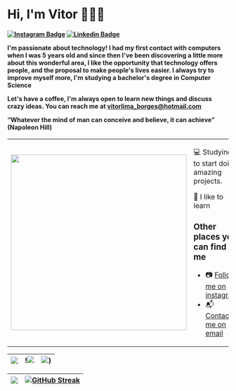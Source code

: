 # Hi, I'm Vitor 👨🏻‍💻

<h4 align="left">

[![Instagram Badge](https://img.shields.io/badge/Instagram-E4405F?style=for-the-badge&logo=instagram&logoColor=white)](https://instagram.com/vitor_limaborges)
[![Linkedin Badge](https://img.shields.io/badge/-Linkedin-blue?style=for-the-badge&logo=Linkedin&logoColor=white&link=https://github.com/VitorLimaBorges)](https://www.linkedin.com/in/vitor-lima-85719b197/)

I'm passionate about technology! I had my first contact with computers when I was 5 years old and since then I've been discovering a little more about this wonderful area, I like the opportunity that technology offers people, and the proposal to make people's lives easier. 
I always try to improve myself more, I'm studying a bachelor's degree in Computer Science

Let's have a coffee, I'm always open to learn new things and discuss crazy ideas. You can reach me at vitorlima_borges@hotmail.com

“Whatever the mind of man can conceive and believe, it can achieve” (Napoleon Hill)

</h4>
  
 <table border="0" cellspacing="0" cellpadding="0">
  <tr>
    <td style="border: 0";>
      <img width="400" src="https://i.imgur.com/JIPe7tB.gif" />
    </td>
    <td style="border: 0";>
      <p>
        💻 Studying to start doing amazing projects.
      </p>
      <p>
        🌙 I like to learn
      </p>
      <h3>Other places you can find me</h3>
      <ul>
        <li>
          📷 <a href=https://instagram.com/vitor_limaborges> Follow me on instagram</a>
        </li>
        <li>
          📬 <a href=mailto:vitorlima_borges@hotmail.com>Contact-me on email</a>
        </li>
      </ul>
    </td>
  </tr>
</table>

| ![](http://github-profile-summary-cards.vercel.app/api/cards/stats?username=VitorLimaBorges&theme=dark) | !![](http://github-profile-summary-cards.vercel.app/api/cards/profile-details?username=VitorLimaBorges&theme=dark) | ![](http://github-profile-summary-cards.vercel.app/api/cards/most-commit-language?username=VitorLimaBorges&theme=dark)) |
| :-: | :-: | :-: |

| ![](http://github-profile-summary-cards.vercel.app/api/cards/profile-details?username=VitorLimaBorges&theme=dark) | [![GitHub Streak](https://github-readme-streak-stats.herokuapp.com?user=VitorLimaBorges&theme=dark&hide_border=true)](https://git.io/streak-stats) |
| :-: | :-: |
    
